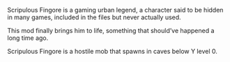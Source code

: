 Scripulous Fingore is a gaming urban legend, a character said to be hidden in many games, included in the files but never actually used.

This mod finally brings him to life, something that should’ve happened a long time ago.


Scripulous Fingore is a hostile mob that spawns in caves below Y level 0.
